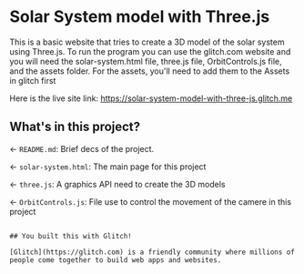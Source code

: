 # Solar System model with Three.js
This is a basic website that tries to create a 3D model of the solar system using Three.js. To run the program you can use the glitch.com website and you will need the solar-system.html file, three.js file, OrbitControls.js file, and the assets folder.
For the assets, you'll need to add them to the Assets in glitch first

Here is the live site link: https://solar-system-model-with-three-js.glitch.me

## What's in this project?

← `README.md`: Brief decs of the project.

← `solar-system.html`: The main page for this project

← `three.js`: A graphics API need to create the 3D models

← `OrbitControls.js`: File use to control the movement of the camere in this project

```

## You built this with Glitch!

[Glitch](https://glitch.com) is a friendly community where millions of people come together to build web apps and websites.
```